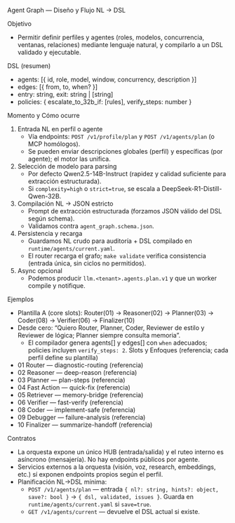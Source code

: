 Agent Graph — Diseño y Flujo NL → DSL

Objetivo
- Permitir definir perfiles y agentes (roles, modelos, concurrencia, ventanas, relaciones) mediante lenguaje natural, y compilarlo a un DSL validado y ejecutable.

DSL (resumen)
- agents: [{ id, role, model, window, concurrency, description }]
- edges: [{ from, to, when? }]
- entry: string, exit: string | [string]
- policies: { escalate_to_32b_if: [rules], verify_steps: number }

Momento y Cómo ocurre
1) Entrada NL en perfil o agente
   - Vía endpoints: `POST /v1/profile/plan` y `POST /v1/agents/plan` (o MCP homólogos).
   - Se pueden enviar descripciones globales (perfil) y específicas (por agente); el motor las unifica.
2) Selección de modelo para parsing
   - Por defecto Qwen2.5-14B-Instruct (rapidez y calidad suficiente para extracción estructurada).
   - Si `complexity=high` o `strict=true`, se escala a DeepSeek-R1-Distill-Qwen-32B.
3) Compilación NL → JSON estricto
   - Prompt de extracción estructurada (forzamos JSON válido del DSL según schema).
   - Validamos contra `agent_graph.schema.json`.
4) Persistencia y recarga
   - Guardamos NL crudo para auditoría + DSL compilado en `runtime/agents/current.yaml`.
   - El router recarga el grafo; `make validate` verifica consistencia (entrada única, sin ciclos no permitidos).
5) Async opcional
   - Podemos producir `llm.<tenant>.agents.plan.v1` y que un worker compile y notifique.

Ejemplos
- Plantilla A (core slots): Router(01) → Reasoner(02) → Planner(03) → Coder(08) → Verifier(06) → Finalizer(10)
- Desde cero: “Quiero Router, Planner, Coder, Reviewer de estilo y Reviewer de lógica; Planner siempre consulta memoria”.
  - El compilador genera agents[] y edges[] con `when` adecuados; policies incluyen `verify_steps: 2`.
Slots y Enfoques (referencia; cada perfil define su plantilla)
- 01 Router — diagnostic-routing (referencia)
- 02 Reasoner — deep-reason (referencia)
- 03 Planner — plan-steps (referencia)
- 04 Fast Action — quick-fix (referencia)
- 05 Retriever — memory-bridge (referencia)
- 06 Verifier — fast-verify (referencia)
- 08 Coder — implement-safe (referencia)
- 09 Debugger — failure-analysis (referencia)
- 10 Finalizer — summarize-handoff (referencia)

Contratos
- La orquesta expone un único HUB (entrada/salida) y el ruteo interno es asíncrono (mensajería). No hay endpoints públicos por agente.
- Servicios externos a la orquesta (visión, voz, research, embeddings, etc.) sí exponen endpoints propios según el perfil.
- Planificación NL→DSL mínima:
  - `POST /v1/agents/plan` — entrada `{ nl?: string, hints?: object, save?: bool }` → `{ dsl, validated, issues }`. Guarda en `runtime/agents/current.yaml` si `save=true`.
  - `GET /v1/agents/current` — devuelve el DSL actual si existe.
